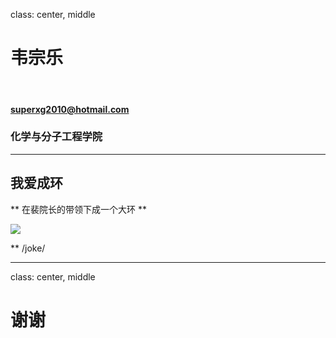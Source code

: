 ﻿class: center, middle

# 韦宗乐

&nbsp;
&nbsp;

#### superxg2010@hotmail.com 

### 化学与分子工程学院 


---

## 我爱成环

** 在裴院长的带领下成一个大环 **

<img src="https://pic4.zhimg.com/50/744b93b647635c5e1a4efa989760e55f_hd.jpg">

** /joke/

---

class: center, middle

# 谢谢
